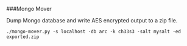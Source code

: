 ###Mongo Mover

Dump Mongo database and write AES encrypted output to a zip file.

`./mongo-mover.py -s localhost -db arc -k ch33s3 -salt mysalt -ed exported.zip`